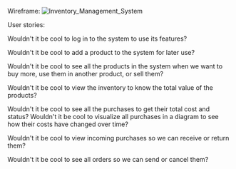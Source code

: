 Wireframe:
![Inventory_Management_System](https://github.com/user-attachments/assets/5ebbdd22-f38c-4fd5-bfe5-57aff273d1de)

User stories:

Wouldn't it be cool to log in to the system to use its features?

Wouldn't it be cool to add a product to the system for later use?

Wouldn't it be cool to see all the products in the system when we want to buy more, use them in another product, or sell them?

Wouldn't it be cool to view the inventory to know the total value of the products?

Wouldn't it be cool to see all the purchases to get their total cost and status?
Wouldn't it be cool to visualize all purchases in a diagram to see how their costs have changed over time?

Wouldn't it be cool to view incoming purchases so we can receive or return them?

Wouldn't it be cool to see all orders so we can send or cancel them?


